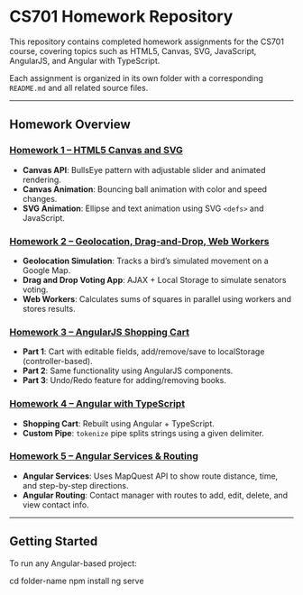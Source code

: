 # CS701 Homework Repository

This repository contains completed homework assignments for the CS701 course, covering topics such as HTML5, Canvas, SVG, JavaScript, AngularJS, and Angular with TypeScript.

Each assignment is organized in its own folder with a corresponding `README.md` and all related source files.

---

## Homework Overview

### [Homework 1 – HTML5 Canvas and SVG](./CS701_HW1_bubencik)
- **Canvas API**: BullsEye pattern with adjustable slider and animated rendering.
- **Canvas Animation**: Bouncing ball animation with color and speed changes.
- **SVG Animation**: Ellipse and text animation using SVG `<defs>` and JavaScript.

### [Homework 2 – Geolocation, Drag-and-Drop, Web Workers](./CS701_HW2_Bubencik/)
- **Geolocation Simulation**: Tracks a bird’s simulated movement on a Google Map.
- **Drag and Drop Voting App**: AJAX + Local Storage to simulate senators voting.
- **Web Workers**: Calculates sums of squares in parallel using workers and stores results.

### [Homework 3 – AngularJS Shopping Cart](./CS701_HW3_bubencik/)
- **Part 1**: Cart with editable fields, add/remove/save to localStorage (controller-based).
- **Part 2**: Same functionality using AngularJS components.
- **Part 3**: Undo/Redo feature for adding/removing books.

### [Homework 4 – Angular with TypeScript](./CS701-HW4-bubencik/)
- **Shopping Cart**: Rebuilt using Angular + TypeScript.
- **Custom Pipe**: `tokenize` pipe splits strings using a given delimiter.

### [Homework 5 – Angular Services & Routing](./CS701_HW5_Bubencik/)
- **Angular Services**: Uses MapQuest API to show route distance, time, and step-by-step directions.
- **Angular Routing**: Contact manager with routes to add, edit, delete, and view contact info.

---

## Getting Started

To run any Angular-based project:

cd folder-name
npm install
ng serve
